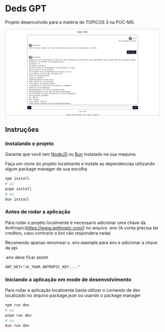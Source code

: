 # Deds GPT

Projeto desenvolvido para a matéria de TOPICOS 3 na PUC-MG

![Preview](static/image.png)

## Instruções

### Instalando o projeto

Garanta que você tem [NodeJS](https://nodejs.org/en) ou [Bun](https://bun.sh/) instalado na sua maquina

Faça um clone do projeto localmente e instale as dependencias utilizando algum package manager de sua escolha

```bash
npm install
# ou
pnpm install
# ou
bun install
```

### Antes de rodar a aplicação

Para rodar o projeto localmente é necessario adicionar uma chave da Anthropic(https://www.anthropic.com/) no arquivo .env (A conta precisa ter creditos, caso contrario o bot não respondera nada)

Recomendo apenas renomear o .env.exemple para env e adicionar a chave da api

.env deve ficar assim

```txt
ANT_KEY="sk_YOUR_ANTROPIC_KEY...."
```

### Iniciando a aplicação em mode de desenvolvimento

Para rodar a aplicação localmente basta utilizar o comando de dev localizado no arquivo package.json ou usando o package manager

```bash
npm run dev
# ou
pnpm run dev
# ou
bun run dev
```
